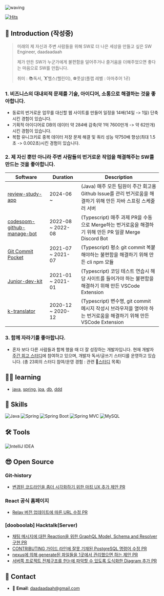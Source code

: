 ![waving](https://capsule-render.vercel.app/api?type=waving&height=200&text=daadaadaah&fontAlign=70&fontAlignY=40&color=timeAuto)

[![Hits](https://hits.seeyoufarm.com/api/count/incr/badge.svg?url=https%3A%2F%2Fgithub.com%2Fdaadaadaah%2Fhit-counter&count_bg=%23FF9400&title_bg=%23212349&icon=&icon_color=%23E7E7E7&title=hits&edge_flat=false)](https://hits.seeyoufarm.com)

## 👋 Introduction (작성중) 
> 미래의 제 자신과 주변 사람들을 위해 SW로 더 나은 세상을 만들고 싶은 SW Engineer, daadaadaah
> 
> 제가 만든 SW가 누군가에게 불편함을 덜어주거나 즐거움을 더해주었으면 좋다는 마음으로 SW를 만듭니다.
>
> 취미 : 📚독서, 🏋️헬스(헬린이), ⚽️풋살(플랩 레벨 : 아마추어 1✌️)

### 1. 비즈니스의 대내외적 문제를 기술, 아이디어, 소통으로 해결하는 것을 좋아합니다.
- 동료의 번거로운 업무를 대신할 웹 사이트를 만들어 일정을 14배(14일 -> 1일) 단축 시킨 경험이 있습니다.
- 기획적 아이디어로 DB의 데이터 약 284배 감축(약 1억 7600만개 -> 약 62만개)시킨 경험이 있습니다.
- 복합 유니크키로 중복 데이터 저장 문제 해결 및 쿼리 성능 약750배 향상(최대 1.5초 -> 0.002초)시킨 경험이 있습니다.

### 2. 제 자신 뿐만 아니라 주변 사람들의 번거로운 작업을 해결해주는 SW를 만드는 것을 좋아합니다.

| Software | Duration | Description |
|----------|-------------|-------------|
| [review-study-app](https://github.com/daadaadaah/review-study-app) | 2024-06 ~ |(Java) 매주 모든 팀원이 주간 회고용 Github Issue를 관리 번거로움을 해결하기 위해 만든 자바 스프링 스케줄러 서버 |
| [codesoom-github-manage-bot](https://github.com/daadaadaah/codesoom-github-manage-bot) | 2022-08 ~ 2022-08 | (Typescript) 매주 과제 PR을 수동으로 Merge하는 번거로움을 해결하기 위해 만든 PR 일괄 Merge Discord Bot |
| [Git Commit Pocket](https://github.com/daadaadaah/daadaadaah/blob/master/git_commit_pocket.md) | 2021-07 ~ 2021-07 | (Typescript) 평소 git commit 복붙해야하는 불편함을 해결하기 위해 만든 cli npm 모듈 |
| [Junior-dev-kit](https://github.com/daadaadaah/daadaadaah/blob/master/junior_dev_kit.md) | 2021-01 ~ 2021-01 | (Typescript) 코딩 테스트 연습시 해당 사이트를 들어가야 하는 불편함을 해결하기 위해 만든 VSCode Extension |
| [k-translator](https://github.com/daadaadaah/daadaadaah/blob/master/k_translator.md) | 2020-12 ~ 2020-12 | (Typescript) 변수명, git commit 메시지 작성시 브라우저을 열어야 하는 번거로움을 해결하기 위해 만든 VSCode Extension |


### 3. 함께 자라기를 좋아합니다.
- 혼자 보다 다른 사람들과 함께 했을 때 더 잘 성장하는 개발자입니다. 현재 개발자 [주간 회고 스터디](https://github.com/daadaadaah/reviewStudy/issues)에 참여하고 있으며, 개발자 독서/글쓰기 스터디를 운영하고 있습니다. (총 23회의 스터디 참여/운영 경험 : 관련 👬[스터디](https://github.com/daadaadaah/my-study) 목록)


## 🏃‍♀️ learning
- [java](https://github.com/daadaadaah/my-java), [spring](https://github.com/daadaadaah/my-spring), [jpa](https://github.com/daadaadaah/my-jpa), [db](https://github.com/daadaadaah/my-db), [ddd](https://github.com/daadaadaah/my-ddd)

## 🔨 Skills

![Java](https://img.shields.io/badge/-Java-007396?logo=java&logoColor=white)
![Spring](https://img.shields.io/badge/Spring-6DB33F.svg?&flat&logo=Spring&logoColor=white)
![Spring Boot](https://img.shields.io/badge/-Spring%20Boot-6DB33F?logo=spring%20boot&logoColor=white)
![Spring MVC](https://img.shields.io/badge/-Spring%20MVC-6DB33F)
![MySQL](https://img.shields.io/badge/-MySQL-4479A1?logo=mysql&logoColor=white)

## 🛠 Tools

![IntelliJ IDEA](https://img.shields.io/badge/-IntelliJ%20IDEA-FF0000?logo=intellij%20idea&logoColor=white)

## 😎 Open Source
### Git-history
- [변경된 코드라인을 좀더 시각화하기 위한 마킹 UX 추가 제안 PR](https://github.com/pomber/git-history/pull/178)

### React 공식 홈페이지
- [Relay 버전 업데이트에 따른 URL 수정 PR](https://github.com/reactjs/reactjs.org/commit/dab7441b1eb0098823de7b075473dbd15c437723)

### [dooboolab] Hacktalk(Server)
- [채팅 메시지에 대한 Reaction을 위한 GraphQL Model, Schema and Resolver 구현 PR](https://github.com/dooboolab/hackatalk-server/pull/76)
- [CONTRIBUTING 가이드 라인에 잘못 기재된 PostgreSQL 명령어 수정 PR](https://github.com/dooboolab/hackatalk/pull/166)
- [nexus에 의해 generate된 파일들을 1곳에서 관리했으면 하는 제안 PR](https://github.com/dooboolab/hackatalk/pull/171)
- [서버쪽 프로젝트 전체구조를 한눈에 파악할 수 있도록 도식화한 Diagram 추가 PR](https://github.com/dooboolab/hackatalk/pull/285)


## 📨 Contact

- 📧 **Email**: daadaadaah@gmail.com
